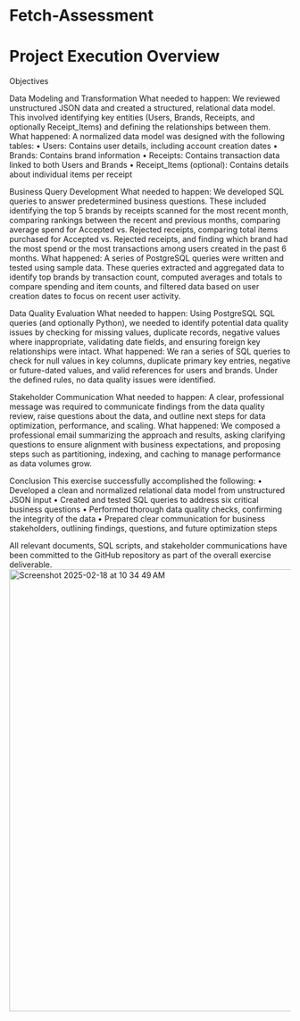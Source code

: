# Fetch-Assessment

# Project Execution Overview

Objectives

Data Modeling and Transformation
What needed to happen:
We reviewed unstructured JSON data and created a structured, relational data model. This involved identifying key entities (Users, Brands, Receipts, and optionally Receipt_Items) and defining the relationships between them.
What happened:
A normalized data model was designed with the following tables:
• Users: Contains user details, including account creation dates
• Brands: Contains brand information
• Receipts: Contains transaction data linked to both Users and Brands
• Receipt_Items (optional): Contains details about individual items per receipt

Business Query Development
What needed to happen:
We developed SQL queries to answer predetermined business questions. These included identifying the top 5 brands by receipts scanned for the most recent month, comparing rankings between the recent and previous months, comparing average spend for Accepted vs. Rejected receipts, comparing total items purchased for Accepted vs. Rejected receipts, and finding which brand had the most spend or the most transactions among users created in the past 6 months.
What happened:
A series of PostgreSQL queries were written and tested using sample data. These queries extracted and aggregated data to identify top brands by transaction count, computed averages and totals to compare spending and item counts, and filtered data based on user creation dates to focus on recent user activity.

Data Quality Evaluation
What needed to happen:
Using PostgreSQL SQL queries (and optionally Python), we needed to identify potential data quality issues by checking for missing values, duplicate records, negative values where inappropriate, validating date fields, and ensuring foreign key relationships were intact.
What happened:
We ran a series of SQL queries to check for null values in key columns, duplicate primary key entries, negative or future-dated values, and valid references for users and brands. Under the defined rules, no data quality issues were identified.

Stakeholder Communication
What needed to happen:
A clear, professional message was required to communicate findings from the data quality review, raise questions about the data, and outline next steps for data optimization, performance, and scaling.
What happened:
We composed a professional email summarizing the approach and results, asking clarifying questions to ensure alignment with business expectations, and proposing steps such as partitioning, indexing, and caching to manage performance as data volumes grow.

Conclusion
This exercise successfully accomplished the following:
• Developed a clean and normalized relational data model from unstructured JSON input
• Created and tested SQL queries to address six critical business questions
• Performed thorough data quality checks, confirming the integrity of the data
• Prepared clear communication for business stakeholders, outlining findings, questions, and future optimization steps

All relevant documents, SQL scripts, and stakeholder communications have been committed to the GitHub repository as part of the overall exercise deliverable. <img width="792" alt="Screenshot 2025-02-18 at 10 34 49 AM" src="https://github.com/user-attachments/assets/5e939aa0-e9ec-43e9-80bb-32e87c803ef3" />

